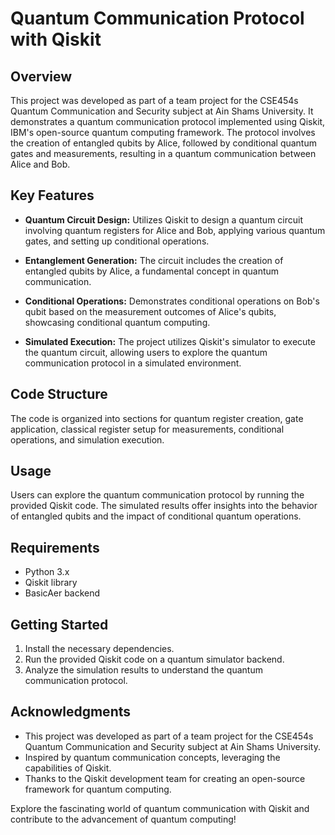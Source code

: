# Quantum Communication Protocol with Qiskit

## Overview

This project was developed as part of a team project for the CSE454s Quantum Communication and Security subject at Ain Shams University. It demonstrates a quantum communication protocol implemented using Qiskit, IBM's open-source quantum computing framework. The protocol involves the creation of entangled qubits by Alice, followed by conditional quantum gates and measurements, resulting in a quantum communication between Alice and Bob.

## Key Features

- **Quantum Circuit Design:** Utilizes Qiskit to design a quantum circuit involving quantum registers for Alice and Bob, applying various quantum gates, and setting up conditional operations.

- **Entanglement Generation:** The circuit includes the creation of entangled qubits by Alice, a fundamental concept in quantum communication.

- **Conditional Operations:** Demonstrates conditional operations on Bob's qubit based on the measurement outcomes of Alice's qubits, showcasing conditional quantum computing.

- **Simulated Execution:** The project utilizes Qiskit's simulator to execute the quantum circuit, allowing users to explore the quantum communication protocol in a simulated environment.

## Code Structure

The code is organized into sections for quantum register creation, gate application, classical register setup for measurements, conditional operations, and simulation execution.

## Usage

Users can explore the quantum communication protocol by running the provided Qiskit code. The simulated results offer insights into the behavior of entangled qubits and the impact of conditional quantum operations.

## Requirements

- Python 3.x
- Qiskit library
- BasicAer backend

## Getting Started

1. Install the necessary dependencies.
2. Run the provided Qiskit code on a quantum simulator backend.
3. Analyze the simulation results to understand the quantum communication protocol.

## Acknowledgments

- This project was developed as part of a team project for the CSE454s Quantum Communication and Security subject at Ain Shams University.
- Inspired by quantum communication concepts, leveraging the capabilities of Qiskit.
- Thanks to the Qiskit development team for creating an open-source framework for quantum computing.

Explore the fascinating world of quantum communication with Qiskit and contribute to the advancement of quantum computing!
